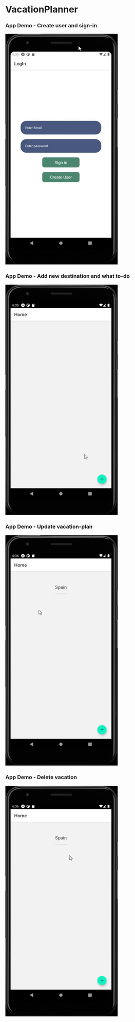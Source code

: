 # VacationPlanner

### App Demo - Create user and sign-in 
<img src="signin.gif" alt="screenshot" width="350"/>


### App Demo - Add new destination and what to-do
<img src="create.gif" alt="screenshot" width="350"/>

### App Demo - Update vacation-plan
<img src="update.gif" alt="screenshot" width="350"/>

### App Demo - Delete vacation
<img src="delete.gif" alt="screenshot" width="350"/>

